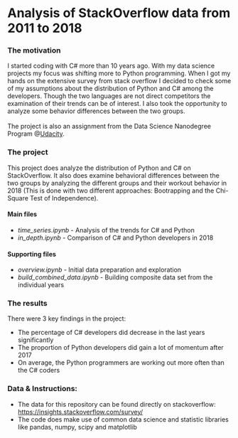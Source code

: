 # Analysis of StackOverflow data from 2011 to 2018

### The motivation
I started coding with C# more than 10 years ago. With my data science projects my focus was shifting more to Python programming. When I got my hands on the extensive survey from stack overflow I decided to check some of my assumptions about the distribution of Python and C# among the developers. Though the two languages are not direct competitors the examination of their trends can be of interest. I also took the opportunity to analyze some behavior differences between the two groups. \
\
The project is also an assignment from the Data Science Nanodegree Program @[Udacity](http://www.udacity.com). 

### The project
This project does analyze the distribution of Python and C# on StackOverflow. It also does examine behavioral differences between the two groups by analyzing the different groups and their workout behavior in 2018 (This is done with two different approaches: Bootrapping and the Chi-Square Test of Independence).

#### Main files
* *time_series.ipynb* - Analysis of the trends for C# and Python
* *in_depth.ipynb* - Comparison of C# and Python developers in 2018
#### Supporting files
* *overview.ipynb* - Initial data preparation and exploration
* *build_combined_data.ipynb* - Building composite data set from the individual years

### The results
There were 3 key findings in the project:
* The percentage of C# developers did decrease in the last years significantly 
* The proportion of Python developers did gain a lot of momentum after 2017
* On average, the Python programmers are working out more often than the C# coders


### Data & Instructions:
* The data for this repository can be found directly on stackoverflow: \
https://insights.stackoverflow.com/survey/
* The code does make use of common data science and statistic libraries like pandas, numpy, scipy and matplotlib
